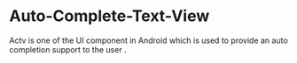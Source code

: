 # Auto-Complete-Text-View
Actv is one of the UI component in Android which is used to provide an auto completion support to the user .